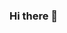 ### Hi there 👋

<!--
**absterguy/absterguy** is a ✨ _special_ ✨ repository because its `README.md` (this file) appears on your GitHub profile.

Here are some ideas to get you started:

- 🔭 I’m currently working on IRSM
- 🌱 I’m currently learning ...
- 👯 I’m looking to collaborate on ...
- 🤔 I’m looking for help with ...
- 💬 Ask me about ...
- 📫 How to reach me: shenhui19@mails.ucas.ac.cn
- 😄 Pronouns: ...
- ⚡ Fun fact: ...
-->
